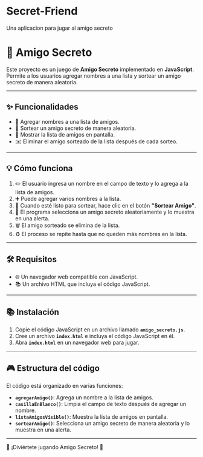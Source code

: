 # Secret-Friend
Una aplicacion para jugar al amigo secreto

# 🎁 Amigo Secreto

Este proyecto es un juego de **Amigo Secreto** implementado en **JavaScript**. Permite a los usuarios agregar nombres a una lista y sortear un amigo secreto de manera aleatoria.

---

## ✨ Funcionalidades

- 👤 Agregar nombres a una lista de amigos.
- 🎲 Sortear un amigo secreto de manera aleatoria.
- 📃 Mostrar la lista de amigos en pantalla.
- ✉️ Eliminar el amigo sorteado de la lista después de cada sorteo.

---

## 💡 Cómo funciona

1. ✏️ El usuario ingresa un nombre en el campo de texto y lo agrega a la lista de amigos.
2. ➕ Puede agregar varios nombres a la lista.
3. 💫 Cuando esté listo para sortear, hace clic en el botón **"Sortear Amigo"**.
4. 🎁 El programa selecciona un amigo secreto aleatoriamente y lo muestra en una alerta.
5. 🗑️ El amigo sorteado se elimina de la lista.
6. ♻️ El proceso se repite hasta que no queden más nombres en la lista.

---

## 🛠️ Requisitos

- 🌐 Un navegador web compatible con JavaScript.
- 📚 Un archivo HTML que incluya el código JavaScript.

---

## 📚 Instalación

1. Copie el código JavaScript en un archivo llamado **`amigo_secreto.js`**.
2. Cree un archivo **`index.html`** e incluya el código JavaScript en él.
3. Abra **`index.html`** en un navegador web para jugar.

---

## 🎮 Estructura del código

El código está organizado en varias funciones:

- **`agregarAmigo()`**: Agrega un nombre a la lista de amigos.
- **`casillaEnBlanco()`**: Limpia el campo de texto después de agregar un nombre.
- **`listaAmigosVisible()`**: Muestra la lista de amigos en pantalla.
- **`sortearAmigo()`**: Selecciona un amigo secreto de manera aleatoria y lo muestra en una alerta.

---

🎉 ¡Diviértete jugando Amigo Secreto! 🎉
